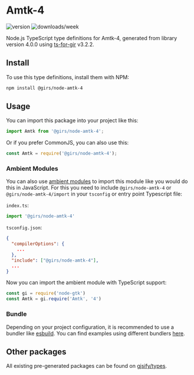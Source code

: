 
# Amtk-4

![version](https://img.shields.io/npm/v/@girs/node-amtk-4)
![downloads/week](https://img.shields.io/npm/dw/@girs/node-amtk-4)


Node.js TypeScript type definitions for Amtk-4, generated from library version 4.0.0 using [ts-for-gir](https://github.com/gjsify/ts-for-gir) v3.2.2.


## Install

To use this type definitions, install them with NPM:
```bash
npm install @girs/node-amtk-4
```

## Usage

You can import this package into your project like this:
```ts
import Amtk from '@girs/node-amtk-4';
```

Or if you prefer CommonJS, you can also use this:
```ts
const Amtk = require('@girs/node-amtk-4');
```

### Ambient Modules

You can also use [ambient modules](https://github.com/gjsify/ts-for-gir/tree/main/packages/cli#ambient-modules) to import this module like you would do this in JavaScript.
For this you need to include `@girs/node-amtk-4` or `@girs/node-amtk-4/import` in your `tsconfig` or entry point Typescript file:

`index.ts`:
```ts
import '@girs/node-amtk-4'
```

`tsconfig.json`:
```json
{
  "compilerOptions": {
    ...
  },
  "include": ["@girs/node-amtk-4"],
  ...
}
```

Now you can import the ambient module with TypeScript support: 

```ts
const gi = require('node-gtk')
const Amtk = gi.require('Amtk', '4')
```


### Bundle

Depending on your project configuration, it is recommended to use a bundler like [esbuild](https://esbuild.github.io/). You can find examples using different bundlers [here](https://github.com/gjsify/ts-for-gir/tree/main/examples).

## Other packages

All existing pre-generated packages can be found on [gjsify/types](https://github.com/gjsify/types).

